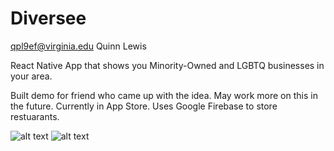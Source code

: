 # Diversee

qpl9ef@virginia.edu
Quinn Lewis 

React Native App that shows you Minority-Owned and LGBTQ businesses in your area.

Built demo for friend who came up with the idea. May work more on this in the future. Currently in App Store.
Uses Google Firebase to store restuarants. 

![alt text](https://github.com/quinnlewis98/Diversee/blob/master/img1579.png?raw=true)
![alt text](https://github.com/quinnlewis98/Diversee/blob/master/img1579.png?raw=true)
